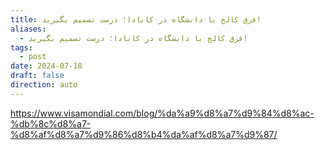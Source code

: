 ```yaml
---
title: فرق کالج با دانشگاه در کانادا؛ درست تصمیم بگیرید!
aliases:
  - فرق کالج با دانشگاه در کانادا؛ درست تصمیم بگیرید!
tags:
  - post
date: 2024-07-18
draft: false
direction: auto
---
```



https://www.visamondial.com/blog/%da%a9%d8%a7%d9%84%d8%ac-%db%8c%d8%a7-%d8%af%d8%a7%d9%86%d8%b4%da%af%d8%a7%d9%87/